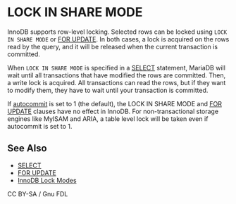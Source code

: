 
# LOCK IN SHARE MODE

InnoDB supports row-level locking. Selected rows can be locked using `LOCK IN SHARE MODE` or [FOR UPDATE](for-update.md). In both cases, a lock is acquired on the rows read by the query, and it will be released when the current transaction is committed.


When `LOCK IN SHARE MODE` is specified in a [SELECT](select.md) statement, MariaDB will wait until all transactions that have modified the rows are committed. Then, a write lock is acquired. All transactions can read the rows, but if they want to modify them, they have to wait until your transaction is committed.


If [autocommit](../../../../../server-usage/replication-cluster-multi-master/optimization-and-tuning/system-variables/server-system-variables.md#autocommit) is set to 1 (the default), the LOCK IN SHARE MODE and [FOR UPDATE](for-update.md) clauses have no effect in InnoDB. For non-transactional storage engines like MyISAM and ARIA, a table level lock will be taken even if autocommit is set to 1.


## See Also


* [SELECT](select.md)
* [FOR UPDATE](for-update.md)
* [InnoDB Lock Modes](../../../../storage-engines/innodb/innodb-lock-modes.md)


CC BY-SA / Gnu FDL

